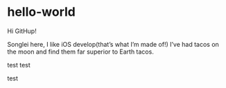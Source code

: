 # hello-world

Hi GitHup!

Songlei here, I like iOS develop(that’s what I’m made of!)
I’ve had tacos on the moon and find them far superior to Earth tacos.

test  test

test

